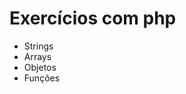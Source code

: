 ﻿<h1>Exercícios com php</h1>
	

<ul>
	<li>Strings</li>
	<li>Arrays</li>
	<li>Objetos</li>
	<li>Funções</li>
</ul>
